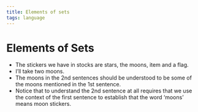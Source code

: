 ```yaml
---
title: Elements of sets
tags: language
---
```


# Elements of Sets
- The stickers we have in stocks are stars, the moons, item and a flag.
- I’ll take two moons.
- The moons in the 2nd sentences should be understood to be some of the moons mentioned in the 1st sentence.
- Notice that to understand the 2nd sentence at all requires that we use the context of the first sentence to establish that the word ‘moons’ means moon stickers.












